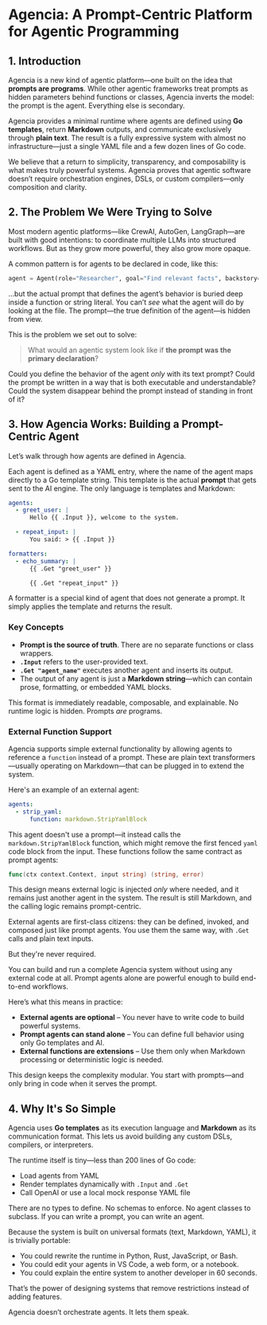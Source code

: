 # Agencia: A Prompt-Centric Platform for Agentic Programming

## 1. Introduction

Agencia is a new kind of agentic platform—one built on the idea that **prompts are programs**. While other agentic frameworks treat prompts as hidden parameters behind functions or classes, Agencia inverts the model: the prompt is the agent. Everything else is secondary.

Agencia provides a minimal runtime where agents are defined using **Go templates**, return **Markdown** outputs, and communicate exclusively through **plain text**. The result is a fully expressive system with almost no infrastructure—just a single YAML file and a few dozen lines of Go code.

We believe that a return to simplicity, transparency, and composability is what makes truly powerful systems. Agencia proves that agentic software doesn’t require orchestration engines, DSLs, or custom compilers—only composition and clarity.

## 2. The Problem We Were Trying to Solve

Most modern agentic platforms—like CrewAI, AutoGen, LangGraph—are built with good intentions: to coordinate multiple LLMs into structured workflows. But as they grow more powerful, they also grow more opaque.

A common pattern is for agents to be declared in code, like this:

```python
agent = Agent(role="Researcher", goal="Find relevant facts", backstory="...")
```

…but the actual prompt that defines the agent’s behavior is buried deep inside a function or string literal. You can’t *see* what the agent will do by looking at the file. The prompt—the true definition of the agent—is hidden from view.

This is the problem we set out to solve:

> What would an agentic system look like if **the prompt was the primary declaration**?

Could you define the behavior of the agent *only* with its text prompt? Could the prompt be written in a way that is both executable and understandable? Could the system disappear behind the prompt instead of standing in front of it?

## 3. How Agencia Works: Building a Prompt-Centric Agent

Let’s walk through how agents are defined in Agencia.

Each agent is defined as a YAML entry, where the name of the agent maps directly to a Go template string. This template is the actual **prompt** that gets sent to the AI engine. The only language is templates and Markdown:

```yaml
agents:
  - greet_user: |
      Hello {{ .Input }}, welcome to the system.

  - repeat_input: |
      You said: > {{ .Input }}

formatters:
  - echo_summary: |
      {{ .Get "greet_user" }}

      {{ .Get "repeat_input" }}
```

A formatter is a special kind of agent that does not generate a prompt. It simply applies the template and returns the result.  

### Key Concepts

- **Prompt is the source of truth**. There are no separate functions or class wrappers.
- **`.Input`** refers to the user-provided text.
- **`.Get "agent_name"`** executes another agent and inserts its output.
- The output of any agent is just a **Markdown string**—which can contain prose, formatting, or embedded YAML blocks.

This format is immediately readable, composable, and explainable. No runtime logic is hidden. Prompts *are* programs.

### External Function Support

Agencia supports simple external functionality by allowing agents to reference a `function` instead of a prompt. These are plain text transformers—usually operating on Markdown—that can be plugged in to extend the system.

Here's an example of an external agent:

```yaml
agents:
  - strip_yaml:
      function: markdown.StripYamlBlock
```

This agent doesn't use a prompt—it instead calls the `markdown.StripYamlBlock` function, which might remove the first fenced `yaml` code block from the input. These functions follow the same contract as prompt agents:

```go
func(ctx context.Context, input string) (string, error)
```

This design means external logic is injected *only* where needed, and it remains just another agent in the system. The result is still Markdown, and the calling logic remains prompt-centric.

External agents are first-class citizens: they can be defined, invoked, and composed just like prompt agents. You use them the same way, with `.Get` calls and plain text inputs.

But they're never required.

You can build and run a complete Agencia system without using any external code at all. Prompt agents alone are powerful enough to build end-to-end workflows.

Here’s what this means in practice:

- **External agents are optional** – You never have to write code to build powerful systems.
- **Prompt agents can stand alone** – You can define full behavior using only Go templates and AI.
- **External functions are extensions** – Use them only when Markdown processing or deterministic logic is needed.

This design keeps the complexity modular. You start with prompts—and only bring in code when it serves the prompt.

## 4. Why It's So Simple

Agencia uses **Go templates** as its execution language and **Markdown** as its communication format. This lets us avoid building any custom DSLs, compilers, or interpreters.

The runtime itself is tiny—less than 200 lines of Go code:

- Load agents from YAML  
- Render templates dynamically with `.Input` and `.Get`  
- Call OpenAI or use a local mock response YAML file

There are no types to define. No schemas to enforce. No agent classes to subclass. If you can write a prompt, you can write an agent.

Because the system is built on universal formats (text, Markdown, YAML), it is trivially portable:

- You could rewrite the runtime in Python, Rust, JavaScript, or Bash.
- You could edit your agents in VS Code, a web form, or a notebook.
- You could explain the entire system to another developer in 60 seconds.

That’s the power of designing systems that remove restrictions instead of adding features.

Agencia doesn’t orchestrate agents. It lets them speak.

